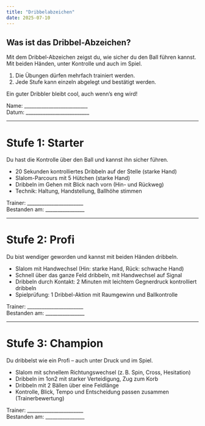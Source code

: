 ```yaml
---
title: "Dribbelabzeichen"
date: 2025-07-10
---
```


## Was ist das Dribbel-Abzeichen?

Mit dem Dribbel-Abzeichen zeigst du, wie sicher du den Ball führen kannst. Mit beiden Händen, unter Kontrolle und auch im Spiel.

1. Die Übungen dürfen mehrfach trainiert werden.
1. Jede Stufe kann einzeln abgelegt und bestätigt werden.

Ein guter Dribbler bleibt cool, auch wenn’s eng wird!

Name: __________________________  
Datum: __________________________

---

# Stufe 1: Starter
Du hast die Kontrolle über den Ball und kannst ihn sicher führen.

* 20 Sekunden kontrolliertes Dribbeln auf der Stelle (starke Hand)
* Slalom-Parcours mit 5 Hütchen (starke Hand)
* Dribbeln im Gehen mit Blick nach vorn (Hin- und Rückweg)
* Technik: Haltung, Handstellung, Ballhöhe stimmen

Trainer: _______________________  
Bestanden am: ________________

---

# Stufe 2: Profi
Du bist wendiger geworden und kannst mit beiden Händen dribbeln.

* Slalom mit Handwechsel (Hin: starke Hand, Rück: schwache Hand)
* Schnell über das ganze Feld dribbeln, mit Handwechsel auf Signal
* Dribbeln durch Kontakt: 2 Minuten mit leichtem Gegnerdruck kontrolliert dribbeln
* Spielprüfung: 1 Dribbel-Aktion mit Raumgewinn und Ballkontrolle

Trainer: _______________________  
Bestanden am: ________________

---

# Stufe 3: Champion
Du dribbelst wie ein Profi – auch unter Druck und im Spiel.

* Slalom mit schnellem Richtungswechsel (z. B. Spin, Cross, Hesitation)
* Dribbeln im 1on2 mit starker Verteidigung, Zug zum Korb
* Dribbeln mit 2 Bällen über eine Feldlänge
* Kontrolle, Blick, Tempo und Entscheidung passen zusammen (Trainerbewertung)

Trainer: _______________________  
Bestanden am: ________________
